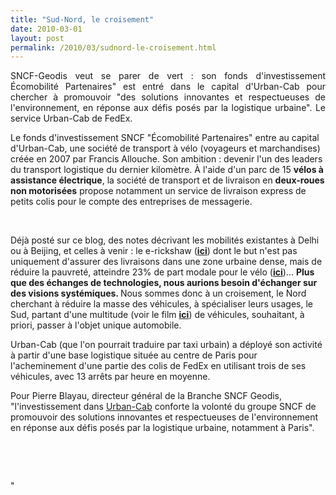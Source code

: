 ```yaml
---
title: "Sud-Nord, le croisement"
date: 2010-03-01
layout: post
permalink: /2010/03/sudnord-le-croisement.html
---
```


<p style="text-align: justify">SNCF-Geodis veut se parer de vert : son fonds d'investissement Écomobilité Partenaires" est entré dans le capital d'Urban-Cab pour chercher à promouvoir "des solutions innovantes et respectueuses de l'environnement, en réponse aux défis posés par la logistique urbaine". Le service Urban-Cab de FedEx. </p> <p style=""text-align: justify"">Le fonds d'investissement SNCF "Écomobilité Partenaires" entre au capital d'Urban-Cab, une société de transport à vélo (voyageurs et marchandises) créée en 2007 par Francis Allouche. Son ambition : devenir l'un des leaders du transport logistique du dernier kilomètre. À l'aide d'un parc de 15 <strong>vélos à assistance électrique</strong>, la société de transport et de livraison en <strong>deux-roues</strong> <strong>non motorisées</strong> propose notamment un service de livraison express de petits colis pour le compte des entreprises de messagerie. </p> <p style=""text-align: justify""> </p>  <!--more-->  <p style=""text-align: justify""><a href=""/wp-content/uploads/sites/6/old/6a0120a66d2ad4970b0120a8e4ad85970b-pi.jpg"" rel=""lightbox""><img alt=""Urban-cab"" border=""0"" class=""asset asset-image at-xid-6a0120a66d2ad4970b0120a8e4ad85970b "" src=""/wp-content/uploads/sites/6/old/6a0120a66d2ad4970b0120a8e4ad85970b-500pi.jpg"" title=""Urban-cab"" /></a>  </p> <p style=""text-align: justify"">Déjà posté sur ce blog, des notes décrivant les mobilités existantes à Delhi ou à Beijing, et celles à venir : le e-rickshaw (<strong><span style=""text-decoration: underline""><a href=""/2010/02/bientot-des-velo-rickshaws-electriques-comme-en-europe-sauf-lobjectif-dans-le-cadre-du-programme-csir-800-conseil-d.html"" target=""_blank"">ici</a></span></strong>) dont le but n'est pas uniquement d'assurer des livraisons dans une zone urbaine dense, mais de réduire la pauvreté, atteindre 23% de part modale pour le vélo (<strong><span style=""text-decoration: underline""><a href=""/2010/02/le-sud-apporte-au-nord-la-suite-.html"" target=""_blank"">ici</a></span></strong>)... <strong>Plus que des échanges de technologies, nous aurions besoin d'échanger sur des visions systémiques. </strong>Nous sommes donc à un croisement, le Nord cherchant à réduire la masse des véhicules, à spécialiser leurs usages, le Sud, partant d'une multitude (voir le film <strong><span style=""text-decoration: underline""><a href=""/2010/02/no-comment-.html"" target=""_blank"">ici</a></span></strong>) de véhicules, souhaitant, à priori, passer à l'objet unique automobile.</p> <p style=""text-align: justify"">Urban-Cab (que l'on pourrait traduire par taxi urbain) a déployé son activité à partir d'une base logistique située au centre de Paris pour l'acheminement d'une partie des colis de FedEx en utilisant trois de ses véhicules, avec 13 arrêts par heure en moyenne.</p> <p style=""text-align: justify"">Pour Pierre Blayau, directeur général de la Branche SNCF Geodis, "l'investissement dans <a href=""http://www.urban-cab.com/Livraison/livraison.html#1"" target=""_blank"">Urban-Cab</a> conforte la volonté du groupe SNCF de promouvoir des solutions innovantes et respectueuses de l'environnement en réponse aux défis posés par la logistique urbaine, notamment à Paris".</p> <p style=""text-align: justify""> </p> <p style=""text-align: justify""> </p>"